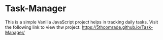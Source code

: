 # Task-Manager
This is a simple Vanilla JavaScript project helps in tracking daily tasks.
Visit the following link to view thw project.
https://5thcomrade.github.io/Task-Manager/
